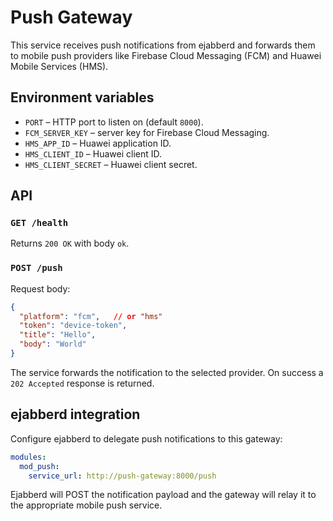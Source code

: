 # Push Gateway

This service receives push notifications from ejabberd and forwards them to
mobile push providers like Firebase Cloud Messaging (FCM) and Huawei Mobile
Services (HMS).

## Environment variables

- `PORT` – HTTP port to listen on (default `8000`).
- `FCM_SERVER_KEY` – server key for Firebase Cloud Messaging.
- `HMS_APP_ID` – Huawei application ID.
- `HMS_CLIENT_ID` – Huawei client ID.
- `HMS_CLIENT_SECRET` – Huawei client secret.

## API

### `GET /health`

Returns `200 OK` with body `ok`.

### `POST /push`

Request body:

```json
{
  "platform": "fcm",   // or "hms"
  "token": "device-token",
  "title": "Hello",
  "body": "World"
}
```

The service forwards the notification to the selected provider.
On success a `202 Accepted` response is returned.

## ejabberd integration

Configure ejabberd to delegate push notifications to this gateway:

```yaml
modules:
  mod_push:
    service_url: http://push-gateway:8000/push
```

Ejabberd will POST the notification payload and the gateway will relay it to
the appropriate mobile push service.
